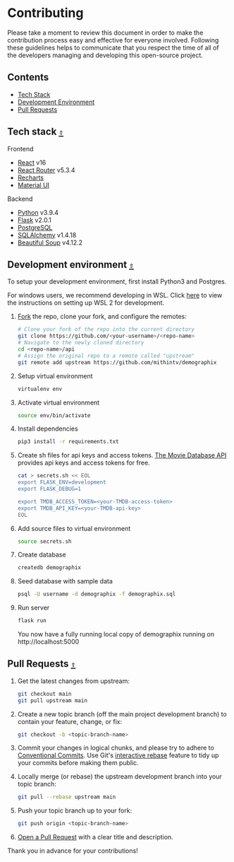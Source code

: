 # Contributing
Please take a moment to review this document in order to make the contribution process easy and effective for everyone involved. Following these guidelines helps to communicate that you respect the time of all of the developers managing and developing this open-source project.

<a id="contents"></a>
## Contents
- [Tech Stack](#tech-stack)
- [Development Environment](#dev-env)
- [Pull Requests](#pull-requests)

<a id="tech-stack"></a>
## Tech stack [`⇧`](#contents)
Frontend
- [React](https://react.dev/) v16
- [React Router](https://reactrouter.com/en/main) v5.3.4
- [Recharts](https://recharts.org/en-US/)
- [Material UI](https://mui.com/)

Backend
- [Python](https://docs.python.org/3/) v3.9.4
- [Flask](https://flask.palletsprojects.com/en/2.3.x/) v2.0.1
- [PostgreSQL](https://www.postgresql.org/docs/)
- [SQLAlchemy](https://docs.sqlalchemy.org/en/20/)  v1.4.18
- [Beautiful Soup](https://www.crummy.com/software/BeautifulSoup/bs4/doc/) v4.12.2

<a id="dev-env"></a>
## Development environment [`⇧`](#contents)
To setup your development environment, first install Python3 and Postgres.

For windows users, we recommend developing in WSL. Click [here](https://learn.microsoft.com/en-us/windows/wsl/setup/environment) to view the instructions on setting up WSL 2 for development.

1. [Fork](http://help.github.com/fork-a-repo/) the repo, clone your fork, and configure the remotes:

   ```bash
   # Clone your fork of the repo into the current directory
   git clone https://github.com/<your-username>/<repo-name>
   # Navigate to the newly cloned directory
   cd <repo-name>/api
   # Assign the original repo to a remote called "upstream"
   git remote add upstream https://github.com/mithintv/demographix
   ```

2. Setup virtual environment
   ```bash
   virtualenv env
   ```

4. Activate virtual environment
   ```bash
   source env/bin/activate
   ```

4. Install dependencies
   ```bash
   pip3 install -r requirements.txt
   ```

5. Create sh files for api keys and access tokens. [The Movie Database API](https://developer.themoviedb.org/docs) provides api keys and access tokens for free.
   ```bash
   cat > secrets.sh << EOL
   export FLASK_ENV=development
   export FLASK_DEBUG=1

   export TMDB_ACCESS_TOKEN=<your-TMDB-access-token>
   export TMDB_API_KEY=<your-TMDB-api-key>
   EOL
   ```

6. Add source files to virtual environment
   ```bash
   source secrets.sh
   ```

7. Create database
   ```bash
   createdb demographix
   ```

8. Seed database with sample data
   ```bash
   psql -U username -d demographix -f demographix.sql
   ```

9. Run server
   ```bash
   flask run
   ```
   You now have a fully running local copy of demographix running on http://localhost:5000

<a id="pull-requests"></a>
## Pull Requests [`⇧`](#contents)

1. Get the latest changes from upstream:

   ```bash
   git checkout main
   git pull upstream main
   ```

2. Create a new topic branch (off the main project development branch) to contain your feature, change, or fix:

   ```bash
   git checkout -b <topic-branch-name>
   ```

3. Commit your changes in logical chunks, and please try to adhere to [Conventional Commits](https://www.conventionalcommits.org/en/v1.0.0/). Use Git's [interactive rebase](https://docs.github.com/en/github/getting-started-with-github/about-git-rebase) feature to tidy up your commits before making them public.

4. Locally merge (or rebase) the upstream development branch into your topic branch:

   ```bash
   git pull --rebase upstream main
   ```

5. Push your topic branch up to your fork:

   ```bash
   git push origin <topic-branch-name>
   ```

6. [Open a Pull Request](https://help.github.com/articles/using-pull-requests/) with a clear title and description.

Thank you in advance for your contributions!
